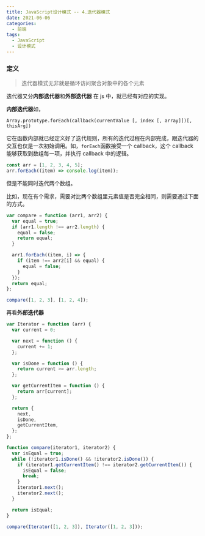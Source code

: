 ```yaml
---
title: JavaScript设计模式 -- 4.迭代器模式
date: 2021-06-06
categories:
  - 前端
tags:
  - JavaScript
  - 设计模式
---
```


### 定义

> 迭代器模式无非就是循环访问聚合对象中的各个元素

迭代器又分**内部迭代器**和**外部迭代器**
在 js 中，就已经有对应的实现。

**内部迭代器**如，

`Array.prototype.forEach(callback(currentValue [, index [, array]])[, thisArg])`

它在函数内部就已经定义好了迭代规则，所有的迭代过程在内部完成，跟迭代器的交互也仅是一次初始调用。如，`forEach`函数接受一个 callback，这个 callback 能够获取到数组每一项，并执行 callback 中的逻辑。

```js
const arr = [1, 2, 3, 4, 5];
arr.forEach((item) => console.log(item));
```

但是不能同时迭代两个数组。

比如，现在有个需求，需要对比两个数组里元素值是否完全相同，则需要通过下面的方式。

```js
var compare = function (arr1, arr2) {
  var equal = true;
  if (arr1.length !== arr2.length) {
    equal = false;
    return equal;
  }

  arr1.forEach((item, i) => {
    if (item !== arr2[i] && equal) {
      equal = false;
    }
  });
  return equal;
};

compare([1, 2, 3], [1, 2, 4]);
```

再看**外部迭代器**

```js
var Iterator = function (arr) {
  var current = 0;

  var next = function () {
    current += 1;
  };

  var isDone = function () {
    return current >= arr.length;
  };

  var getCurrentItem = function () {
    return arr[current];
  };

  return {
    next,
    isDone,
    getCurrentItem,
  };
};

function compare(iterator1, iterator2) {
  var isEqual = true;
  while (!iterator1.isDone() && !iterator2.isDone()) {
    if (iterator1.getCurrentItem() !== iterator2.getCurrentItem()) {
      isEqual = false;
      break;
    }
    iterator1.next();
    iterator2.next();
  }

  return isEqual;
}

compare(Iterator([1, 2, 3]), Iterator([1, 2, 3]));
```
